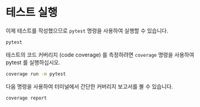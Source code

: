 # 테스트 실행

이제 테스트를 작성했으므로 `pytest` 명령을 사용하여 실행할 수 있습니다.

```bash
pytest
```

테스트의 코드 커버리지 (code coverage) 를 측정하려면 `coverage` 명령을 사용하여 pytest 를 실행하십시오.

```bash
coverage run -m pytest
```

다음 명령을 사용하여 터미널에서 간단한 커버리지 보고서를 볼 수 있습니다.

```bash
coverage report
```
